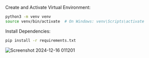 Create and Activate Virtual Environment:

```bash
python3 -m venv venv
source venv/bin/activate  # On Windows: venv\Scripts\activate
```

Install Dependencies:

```bash
pip install -r requirements.txt
```

![Screenshot 2024-12-16 011201](https://github.com/user-attachments/assets/eadbfbcb-46cf-4fa5-8d39-d6e6c1160fd7)


